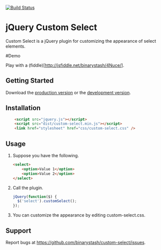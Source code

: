 [![Build Status](https://travis-ci.org/binarystash/jquery-custom-select.svg?branch=master)](https://travis-ci.org/binarystash/jquery-custom-select)

# jQuery Custom Select

Custom Select is a jQuery plugin for customizing the appearance of select elements.

#Demo

Play with a (fiddle)[http://jsfiddle.net/binarystash/4Nuce/].

## Getting Started

Download the [production version][min] or the [development version][max].

[min]: https://raw.github.com/binarystash/jquery-custom-select/master/dist/jquery.custom-select.min.js
[max]: https://raw.github.com/binarystash/jquery-custom-select/master/dist/jquery.custom-select.js

## Installation

```html
	<script src="jquery.js"></script>
	<script src="dist/custom-select.min.js"></script>
	<link href="stylesheet" href="css/custom-select.css" />
```
## Usage

1. Suppose you have the following.

	```html
	<select>
		<option>Value 1</option>
		<option>Value 2</option>
	</select>
	```
2. Call the plugin.

	```javascript
	jQuery(function($) {
	  $('select').customSelect();
	});
	```

3. You can customize the appearance by editing custom-select.css.

## Support
Report bugs at https://github.com/binarystash/custom-select/issues.



